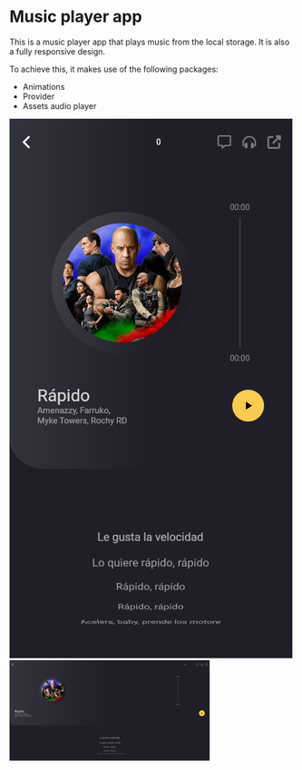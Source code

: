 # Music player app

This is a music player app that plays music from the local storage.
It is also a fully responsive design.

To achieve this, it makes use of the following packages:

- Animations
- Provider
- Assets audio player

<img src="screenshot1.jpg">
<img width="70%" src="screenshot2.jpg">
